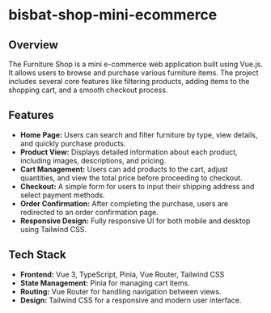 # bisbat-shop-mini-ecommerce
## Overview
The Furniture Shop is a mini e-commerce web application built using Vue.js. It allows users to browse and purchase various furniture items. The project includes several core features like filtering products, adding items to the shopping cart, and a smooth checkout process.
## Features
- **Home Page:** Users can search and filter furniture by type, view details, and quickly purchase products.
- **Product View:** Displays detailed information about each product, including images, descriptions, and pricing.
- **Cart Management:** Users can add products to the cart, adjust quantities, and view the total price before proceeding to checkout.
- **Checkout:** A simple form for users to input their shipping address and select payment methods.
- **Order Confirmation:** After completing the purchase, users are redirected to an order confirmation page.
- **Responsive Design:** Fully responsive UI for both mobile and desktop using Tailwind CSS.
## Tech Stack
- **Frontend:** Vue 3, TypeScript, Pinia, Vue Router, Tailwind CSS
- **State Management:** Pinia for managing cart items.
- **Routing:** Vue Router for handling navigation between views.
- **Design:** Tailwind CSS for a responsive and modern user interface.
